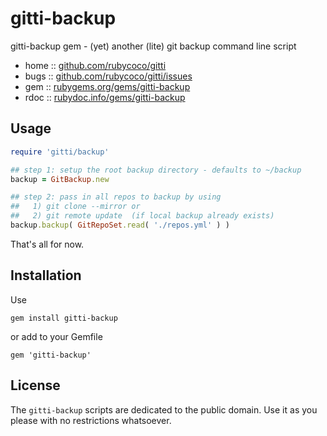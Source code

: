 # gitti-backup

gitti-backup gem - (yet) another (lite) git backup command line script

* home  :: [github.com/rubycoco/gitti](https://github.com/rubycoco/gitti)
* bugs  :: [github.com/rubycoco/gitti/issues](https://github.com/rubycoco/gitti/issues)
* gem   :: [rubygems.org/gems/gitti-backup](https://rubygems.org/gems/gitti-backup)
* rdoc  :: [rubydoc.info/gems/gitti-backup](http://rubydoc.info/gems/gitti-backup)


## Usage


``` ruby
require 'gitti/backup'

## step 1: setup the root backup directory - defaults to ~/backup
backup = GitBackup.new

## step 2: pass in all repos to backup by using
##   1) git clone --mirror or
##   2) git remote update  (if local backup already exists)
backup.backup( GitRepoSet.read( './repos.yml' ) )
```

That's all for now.



## Installation

Use

    gem install gitti-backup

or add to your Gemfile

    gem 'gitti-backup'


## License

The `gitti-backup` scripts are dedicated to the public domain.
Use it as you please with no restrictions whatsoever.

